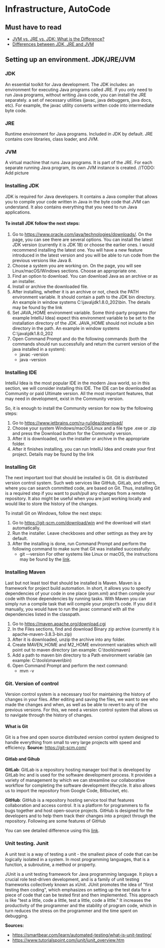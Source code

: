 # Infrastructure, AutoCode
## Must have to read
- [JVM vs. JRE vs. JDK: What is the Difference?](https://www.ibm.com/cloud/blog/jvm-vs-jre-vs-jdk "JVM vs. JRE vs. JDK: What's the Difference?")
- [Differences between JDK, JRE and JVM](https://www.geeksforgeeks.org/differences-jdk-jre-jvm/ "Differences between JDK, JRE and JVM")

## Setting up an environment. JDK/JRE/JVM

### JDK
An essential toolkit for Java development. The JDK includes:
an environment for executing Java programs called JRE. If you only need to run Java programs, without writing Java code, you can install the JRE separately.
a set of necessary utilities (javac, java debuggers, java docs, etc). For example, the javac utility converts written code into intermediate byte code.

### JRE
Runtime environment for Java programs. Included in JDK by default. JRE contains core libraries, class loader, and JVM.

### JVM
A virtual machine that runs Java programs. It is part of the JRE. For each separate running Java program, its own JVM instance is created.
//TODO: Add picture

### Installing JDK
JDK is required for Java developers. It contains a Java compiler that allows you to compile your code written in Java in the byte code that JVM can understand. It also contains everything that you need to run Java applications.
#### To install JDK follow the next steps:
1. Go to https://www.oracle.com/java/technologies/downloads/. On the page, you can see there are several options. You can install the latest JDK version (currently it is JDK 18) or choose the earlier ones. I would recommend installing the latest one. You will have a new feature introduced in the latest version and you will be able to run code from the previous versions like Java 8.
2. Choose a system you are working on. On the page, you will see Linux/macOS/Windows sections. Choose an appropriate one.
3. Find an option to download. You can download Java as an archive or as an installer.
4. Install or archive the downloaded file.
5. After installing, whether it is an archive or not, check the PATH environment variable. It should contain a path to the JDK bin directory. An example in window systems C:\java\jdk1.8.0_202\bin. The details may be found by the link
6. Set JAVA_HOME environment variable. Some third-party programs (for example IntelliJ Idea) expect this environment variable to be set to the installation directory of the JDK. JAVA_HOME should not include a bin directory in the path. An example in window systems C:\java\jdk1.8.0_202
7. Open Command Prompt and do the following commands (both the commands should run successfully and return the current version of the java installed in a system):
    - javac -version
    - java -version

### Installing IDE
IntelliJ Idea is the most popular IDE in the modern Java world, so in this section, we will consider installing this IDE. The IDE can be downloaded as Community or paid Ultimate version. All the most important features, that may need in development, exist in the Community version.

So, it is enough to install the Community version for now by the following steps:
1. Go to https://www.jetbrains.com/ru-ru/idea/download/
2. Choose your system Windows/macOS/Linux and a file type .exe or .zip and press the Download button for the Community version.
3. After it is downloaded, run the installer or archive in the appropriate folder.
4. After it finishes installing, you can run IntelliJ Idea and create your first project. Details may be found by the link

### Installing Git
The next important tool that should be installed is Git. Git is distributed version control system. Such web services like GitHub, GitLab, and others, where you can search committed code, are based on Git. Thus, installing Git is a required step if you want to push/pull any changes from a remote repository. It also might be useful when you are just working locally and would like to store the history of the changes.

To install Git on Windows, follow the next steps:
1. Go to https://git-scm.com/download/win and the download will start automatically.
2. Run the installer. Leave checkboxes and other settings as they are by default.
3. After the installing is done, run Command Prompt and perform the following command to make sure that Git was installed successfully:
    - git --version
      For other systems like Linux or macOS, the instructions may be found by the [link](https://git-scm.com/book/en/v2/Getting-Started-Installing-Git "link").

### Installing Maven
Last but not least tool that should be installed is Maven. Maven is a framework for project build automation. In short, it allows you to specify dependencies of your code in one place (pom.xml) and then compile your code with those dependencies by running tasks. With Maven you can simply run a compile task that will compile your project’s code. If you did it manually, you would have to run the javac command with all the dependencies listed in the classpath.
1. Go to https://maven.apache.org/download.cgi
2. In the Files sections, find and download Binary zip archive (currently it is apache-maven-3.8.3-bin.zip)
3. After it is downloaded, unzip the archive into any folder.
4. Create MAVEN_HOME and M2_HOME environment variables which will point out to maven directory (an example: C:\tools\maven)
5. Add a path to maven bin directory to a Path environment variable (an example: C:\tools\maven\bin)
6. Open Command Prompt and perform the next command:
    - mvn -v


### Git. Version of control
Version control system is a necessary tool for maintaining the history of changes in your files. After editing and saving the files, we want to see who made the changes and when, as well as be able to revert to any of the previous versions. For this, we need a version control system that allows us to navigate through the history of changes.

#### What is Git
Git is a free and open source distributed version control system designed to handle everything from small to very large projects with speed and efficiency.
**Source:** https://git-scm.com/

#### Gitlab and Gihub
**GitLab**: GitLab is a repository hosting manager tool that is developed by GitLab Inc and is used for the software development process. It provides a variety of management by which we can streamline our collaborative workflow for completing the software development lifecycle. It also allows us to import the repository from Google Code, Bitbucket, etc.

**GitHub**: GitHub is a repository hosting service tool that features collaboration and access control. It is a platform for programmers to fix bugs together and host open-source projects. GitHub is designed for the developers and to help them track their changes into a project through the repository. Following are some features of GitHub

You can see detailed difference using this [link](https://www.geeksforgeeks.org/difference-between-gitlab-and-github/ "link").

### Unit testing. Junit
A unit test is a way of testing a unit - the smallest piece of code that can be logically isolated in a system. In most programming languages, that is a function, a subroutine, a method or property.

JUnit is a unit testing framework for Java programming language. It plays a crucial role test-driven development, and is a family of unit testing frameworks collectively known as xUnit. JUnit promotes the idea of "first testing then coding", which emphasizes on setting up the test data for a piece of code that can be tested first and then implemented. This approach is like "test a little, code a little, test a little, code a little." It increases the productivity of the programmer and the stability of program code, which in turn reduces the stress on the programmer and the time spent on debugging.

**Sources:**
- https://smartbear.com/learn/automated-testing/what-is-unit-testing/
- https://www.tutorialspoint.com/junit/junit_overview.htm